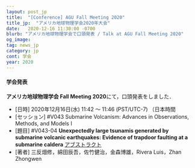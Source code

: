 ```yaml
---
layout: post_jp
title:  "[Conference] AGU Fall Meeting 2020"
title_jp:  "アメリカ地球物理学会2020年大会"
date:   2020-12-16 11:30:00 -0700
blurb: "アメリカ地球物理学会で口頭発表 / Talk at AGU Fall Meeting 2020"
og_image:
tag: news_jp
category: jp
cont: 学会
year: 2020
---
```


#### **学会発表**

**アメリカ地球物理学会 Fall Meeting 2020**にて，口頭発表をしました．

- [日時] 2020年12月16日(水) 11:42 〜 11:46 (PST/UTC-7) （日本時間
- [セッション] #V043 Submarine Volcanism: Advances in Observations, Methods, and Models I
- [題目] #V043-04 **Unexpectedly large tsunamis generated by submarine volcanic earthquakes: Evidence of trapdoor faulting at a submarine caldera** [アブストラクト](https://agu.confex.com/agu/fm20/meetingapp.cgi/Paper/668812)
- [著者] 三反畑修，綿田辰吾，佐竹健治，金森博雄，Rivera Luis，Zhan Zhongwen
